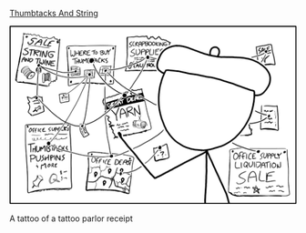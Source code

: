 [Thumbtacks And String](https://xkcd.com/2244)

![Thumbtacks And String](./random_comic.png)

A tattoo of a tattoo parlor receipt

